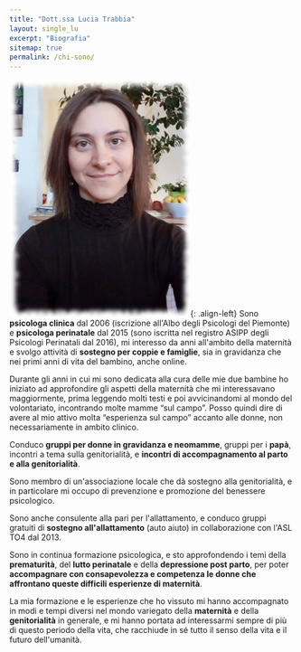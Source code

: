 ```yaml
---
title: "Dott.ssa Lucia Trabbia"
layout: single_lu
excerpt: "Biografia"
sitemap: true
permalink: /chi-sono/
---
```

![image-left](/images/lucia-trabbia-psicologa-foto.png){: .align-left} Sono **psicologa clinica** dal 2006 (iscrizione all'Albo degli Psicologi del Piemonte) e **psicologa perinatale** dal 2015 (sono iscritta nel registro ASIPP degli Psicologi Perinatali dal 2016), mi interesso da anni all'ambito della maternità e svolgo attività di **sostegno per coppie e famiglie**, sia in gravidanza che nei primi anni di vita del bambino, anche online. 

Durante gli anni in cui mi sono dedicata alla cura delle mie due bambine ho iniziato ad approfondire gli aspetti della maternità che mi interessavano maggiormente, prima leggendo molti testi e poi avvicinandomi al mondo del volontariato, incontrando molte mamme “sul campo”. Posso quindi dire di avere al mio attivo molta “esperienza sul campo” accanto alle donne, non necessariamente in ambito clinico.

Conduco **gruppi per donne in gravidanza e neomamme**, gruppi per i **papà**, incontri a tema sulla genitorialità, e **incontri di accompagnamento al parto e alla genitorialità**. 

Sono membro di un'associazione locale che dà sostegno alla genitorialità, e in particolare mi occupo di prevenzione e promozione del benessere psicologico. 

Sono anche consulente alla pari per l'allattamento, e conduco gruppi gratuiti di **sostegno all'allattamento** (auto aiuto) in collaborazione con l'ASL TO4 dal 2013.

Sono in continua formazione psicologica, e sto approfondendo i temi della **prematurità**, del **lutto perinatale** e della **depressione post parto**, per poter **accompagnare con consapevolezza e competenza le donne che affrontano queste difficili esperienze di maternità**.

La mia formazione e le esperienze che ho vissuto mi hanno accompagnato in modi e tempi diversi nel mondo variegato della **maternità** e della **genitorialità** in generale, e mi hanno portata ad interessarmi sempre di più di questo periodo della vita, che racchiude in sé tutto il senso della vita e il futuro dell'umanità.
